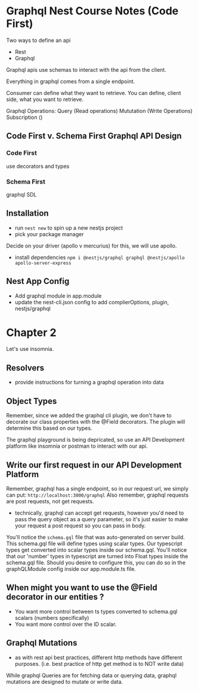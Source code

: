 # Graphql Nest Course Notes (Code First)

Two ways to define an api

-   Rest
-   Graphql

Graphql apis use schemas to interact with the api from the client.

Everything in graphql comes from a single endpoint.

Consumer can define what they want to retrieve.
You can define, client side, what you want to retrieve.

Graphql Operations:
Query (Read operations)
Mututation (Write Operations)
Subscription ()

## Code First v. Schema First Graphql API Design

### Code First

use decorators and types

### Schema First

graphql SDL

## Installation

-   run `nest new` to spin up a new nestjs project
-   pick your package manager

Decide on your driver (apollo v mercurius) for this, we will use apollo.

-   install dependencies `npm i @nestjs/graphql graphql @nestjs/apollo apollo-server-express`

## Nest App Config

-   Add graphql module in app.module
-   update the nest-cli.json config to add complierOptions, plugin, nestjs/graphql

# Chapter 2

Let's use insomnia.

## Resolvers

-   provide instructions for turning a graphql operation into data

## Object Types

Remember, since we added the graphql cli plugin, we don't have to decorate our class properties with the @Field decorators. The plugin will determine this based on our types.

The graphql playground is being depricated, so use an API Development platform like insomnia or postman to interact with our api.

## Write our first request in our API Development Platform

Remember, graphql has a single endpoint, so in our request url, we simply can put:
`http://localhost:3000/graphql`
Also remember, graphql requests are post requests, not get requests.

-   technically, graphql can accept get requests, however you'd need to pass the query object as a query parameter, so it's just easier to make your request a post request so you can pass in body.

You'll notice the `schema.gql` file that was auto-generated on server build.
This schema.gql file will define types using scalar types. Our typescript types get converted into scalar types inside our schema.gql.
You'll notice that our 'number' types in typescript are turned into Float types inside the schema.gql file. Should you desire to configure this, you can do so in the graphQLModule config inside our app.module.ts file.

## When might you want to use the @Field decorator in our entities ?

-   You want more control between ts types converted to schema.gql scalars (numbers specifically)
-   You want more control over the ID scalar.

## Graphql Mutations

-   as with rest api best practices, different http methods have different purposes.
    (i.e. best practice of http get method is to NOT write data)

While graphql Queries are for fetching data or querying data, graphql mutations are designed to mutate or write data.

